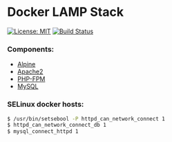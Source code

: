 # Docker LAMP Stack 
[![License: MIT](https://img.shields.io/badge/License-MIT-yellow.svg)](https://opensource.org/licenses/MIT) [![Build Status](https://travis-ci.com/meek424/docker_lamp.svg?token=r9jhXnqYLVpChFEuk4e1&branch=master)](https://travis-ci.com/meek424/docker_lamp)

### Components:
* [Alpine](https://alpinelinux.org/)
* [Apache2](https://httpd.apache.org/)
* [PHP-FPM](http://php-fpm.org/)
* [MySQL](http://www.mysql.com/)

### SELinux docker hosts:
```sh
$ /usr/bin/setsebool -P httpd_can_network_connect 1
$ httpd_can_network_connect_db 1
$ mysql_connect_httpd 1
```
